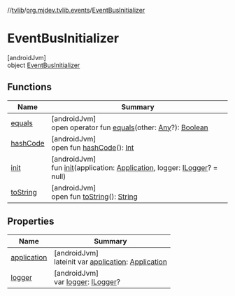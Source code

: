 //[tvlib](../../../index.md)/[org.mjdev.tvlib.events](../index.md)/[EventBusInitializer](index.md)

# EventBusInitializer

[androidJvm]\
object [EventBusInitializer](index.md)

## Functions

| Name | Summary |
|---|---|
| [equals](../../org.mjdev.tvlib.webscrapper.select/-element-not-found-exception/index.md#585090901%2FFunctions%2F-1596939238) | [androidJvm]<br>open operator fun [equals](../../org.mjdev.tvlib.webscrapper.select/-element-not-found-exception/index.md#585090901%2FFunctions%2F-1596939238)(other: [Any](https://kotlinlang.org/api/latest/jvm/stdlib/kotlin/-any/index.html)?): [Boolean](https://kotlinlang.org/api/latest/jvm/stdlib/kotlin/-boolean/index.html) |
| [hashCode](../../org.mjdev.tvlib.webscrapper.select/-element-not-found-exception/index.md#1794629105%2FFunctions%2F-1596939238) | [androidJvm]<br>open fun [hashCode](../../org.mjdev.tvlib.webscrapper.select/-element-not-found-exception/index.md#1794629105%2FFunctions%2F-1596939238)(): [Int](https://kotlinlang.org/api/latest/jvm/stdlib/kotlin/-int/index.html) |
| [init](init.md) | [androidJvm]<br>fun [init](init.md)(application: [Application](https://developer.android.com/reference/kotlin/android/app/Application.html), logger: [ILogger](../../org.mjdev.tvlib.events.util/-i-logger/index.md)? = null) |
| [toString](../../org.mjdev.tvlib.webscrapper.select/-element-not-found-exception/index.md#1616463040%2FFunctions%2F-1596939238) | [androidJvm]<br>open fun [toString](../../org.mjdev.tvlib.webscrapper.select/-element-not-found-exception/index.md#1616463040%2FFunctions%2F-1596939238)(): [String](https://kotlinlang.org/api/latest/jvm/stdlib/kotlin/-string/index.html) |

## Properties

| Name | Summary |
|---|---|
| [application](application.md) | [androidJvm]<br>lateinit var [application](application.md): [Application](https://developer.android.com/reference/kotlin/android/app/Application.html) |
| [logger](logger.md) | [androidJvm]<br>var [logger](logger.md): [ILogger](../../org.mjdev.tvlib.events.util/-i-logger/index.md)? |
